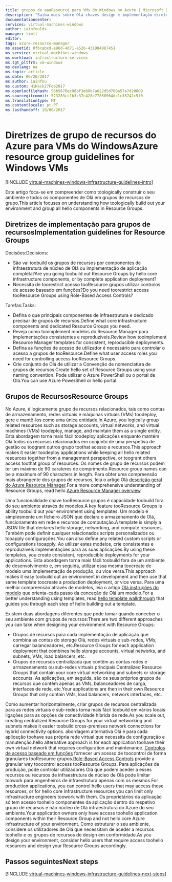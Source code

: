 ```yaml
---
title: grupos de aaaResource para VMs do Windows no Azure | Microsoft Docs
description: "Saiba mais sobre Olá chaves design e implementação diretrizes para implementar grupos de recursos nos serviços de infraestrutura do Azure."
documentationcenter: 
services: virtual-machines-windows
author: iainfoulds
manager: timlt
editor: 
tags: azure-resource-manager
ms.assetid: 0fbcabcd-e96d-4d71-a526-431984887451
ms.service: virtual-machines-windows
ms.workload: infrastructure-services
ms.tgt_pltfrm: vm-windows
ms.devlang: na
ms.topic: article
ms.date: 06/26/2017
ms.author: iainfou
ms.custom: H1Hack27Feb2017
ms.openlocfilehash: 56b5670ec98bf3e80b7a622d5d760a57a7d20809
ms.sourcegitcommit: 523283cc1b3c37c428e77850964dc1c33742c5f0
ms.translationtype: MT
ms.contentlocale: pt-PT
ms.lasthandoff: 10/06/2017
---
```

# <a name="azure-resource-group-guidelines-for-windows-vms"></a><span data-ttu-id="f0bbf-103">Diretrizes de grupo de recursos do Azure para VMs do Windows</span><span class="sxs-lookup"><span data-stu-id="f0bbf-103">Azure resource group guidelines for Windows VMs</span></span>

[!INCLUDE [virtual-machines-windows-infrastructure-guidelines-intro](../../../includes/virtual-machines-windows-infrastructure-guidelines-intro.md)]

<span data-ttu-id="f0bbf-104">Este artigo foca-se em compreender como toologically construir o seu ambiente e todos os componentes de Olá em grupos de recursos de grupo.</span><span class="sxs-lookup"><span data-stu-id="f0bbf-104">This article focuses on understanding how toologically build out your environment and group all hello components in Resource Groups.</span></span>

## <a name="implementation-guidelines-for-resource-groups"></a><span data-ttu-id="f0bbf-105">Diretrizes de implementação para grupos de recursos</span><span class="sxs-lookup"><span data-stu-id="f0bbf-105">Implementation guidelines for Resource Groups</span></span>
<span data-ttu-id="f0bbf-106">Decisões:</span><span class="sxs-lookup"><span data-stu-id="f0bbf-106">Decisions:</span></span>

* <span data-ttu-id="f0bbf-107">São vai toobuild os grupos de recursos por componentes de infraestrutura de núcleo de Olá ou implementação de aplicação completa?</span><span class="sxs-lookup"><span data-stu-id="f0bbf-107">Are you going toobuild out Resource Groups by hello core infrastructure components, or by complete application deployment?</span></span>
* <span data-ttu-id="f0bbf-108">Necessita de toorestrict acesso tooResource grupos utilizar controlos de acesso baseado em funções?</span><span class="sxs-lookup"><span data-stu-id="f0bbf-108">Do you need toorestrict access tooResource Groups using Role-Based Access Controls?</span></span>

<span data-ttu-id="f0bbf-109">Tarefas:</span><span class="sxs-lookup"><span data-stu-id="f0bbf-109">Tasks:</span></span>

* <span data-ttu-id="f0bbf-110">Defina o que principais componentes de infraestrutura e dedicado precisar de grupos de recursos.</span><span class="sxs-lookup"><span data-stu-id="f0bbf-110">Define what core infrastructure components and dedicated Resource Groups you need.</span></span>
* <span data-ttu-id="f0bbf-111">Reveja como tooimplement modelos do Resource Manager para implementações consistentes e reproduzíveis.</span><span class="sxs-lookup"><span data-stu-id="f0bbf-111">Review how tooimplement Resource Manager templates for consistent, reproducible deployments.</span></span>
* <span data-ttu-id="f0bbf-112">Defina as funções de acesso de utilizador é necessário para controlar o acesso a grupos de tooResource.</span><span class="sxs-lookup"><span data-stu-id="f0bbf-112">Define what user access roles you need for controlling access tooResource Groups.</span></span>
* <span data-ttu-id="f0bbf-113">Crie conjunto de Olá de utilizar a Convenção de nomenclatura de grupos de recursos.</span><span class="sxs-lookup"><span data-stu-id="f0bbf-113">Create hello set of Resource Groups using your naming convention.</span></span> <span data-ttu-id="f0bbf-114">Pode utilizar o Azure PowerShell ou o portal de Olá.</span><span class="sxs-lookup"><span data-stu-id="f0bbf-114">You can use Azure PowerShell or hello portal.</span></span>

## <a name="resource-groups"></a><span data-ttu-id="f0bbf-115">Grupos de Recursos</span><span class="sxs-lookup"><span data-stu-id="f0bbf-115">Resource Groups</span></span>
<span data-ttu-id="f0bbf-116">No Azure, é logicamente grupo de recursos relacionados, tais como contas de armazenamento, redes virtuais e máquinas virtuais (VMs) toodeploy, gere e mantê-los como uma única entidade.</span><span class="sxs-lookup"><span data-stu-id="f0bbf-116">In Azure, you logically group related resources such as storage accounts, virtual networks, and virtual machines (VMs) toodeploy, manage, and maintain them as a single entity.</span></span> <span data-ttu-id="f0bbf-117">Esta abordagem torna mais fácil toodeploy aplicações enquanto mantém Olá todos os recursos relacionados em conjunto de uma perspetiva de gestão ou toogrant outros grupo toothat acesso a recursos.</span><span class="sxs-lookup"><span data-stu-id="f0bbf-117">This approach makes it easier toodeploy applications while keeping all hello related resources together from a management perspective, or toogrant others access toothat group of resources.</span></span> <span data-ttu-id="f0bbf-118">Os nomes de grupo de recursos podem ter um máximo de 90 carateres de comprimento.</span><span class="sxs-lookup"><span data-stu-id="f0bbf-118">Resource group names can be a maximum of 90 characters in length.</span></span> <span data-ttu-id="f0bbf-119">Para obter uma compreensão mais abrangente dos grupos de recursos, leia o artigo Olá [descrição geral do Azure Resource Manager](../../azure-resource-manager/resource-group-overview.md).</span><span class="sxs-lookup"><span data-stu-id="f0bbf-119">For a more comprehensive understanding of Resource Groups, read hello [Azure Resource Manager overview](../../azure-resource-manager/resource-group-overview.md).</span></span>

<span data-ttu-id="f0bbf-120">Uma funcionalidade chave tooResource grupos é capacidade toobuild fora do seu ambiente através de modelos.</span><span class="sxs-lookup"><span data-stu-id="f0bbf-120">A key feature tooResource Groups is ability toobuild out your environment using templates.</span></span> <span data-ttu-id="f0bbf-121">Um modelo é simplesmente um ficheiro JSON que declara o armazenamento de Olá, funcionamento em rede e recursos de computação.</span><span class="sxs-lookup"><span data-stu-id="f0bbf-121">A template is simply a JSON file that declares hello storage, networking, and compute resources.</span></span> <span data-ttu-id="f0bbf-122">Também pode definir qualquer relacionados scripts personalizados ou tooapply configurações.</span><span class="sxs-lookup"><span data-stu-id="f0bbf-122">You can also define any related custom scripts or configurations tooapply.</span></span> <span data-ttu-id="f0bbf-123">Ao utilizar estes modelos, crie consistentes e reproduzíveis implementações para as suas aplicações.</span><span class="sxs-lookup"><span data-stu-id="f0bbf-123">By using these templates, you create consistent, reproducible deployments for your applications.</span></span> <span data-ttu-id="f0bbf-124">Esta abordagem torna mais fácil toobuild fora de um ambiente de desenvolvimento e, em seguida, utilizar essa mesma toocreate de modelo uma implementação de produção, ou vice versa.</span><span class="sxs-lookup"><span data-stu-id="f0bbf-124">This approach makes it easy toobuild out an environment in development and then use that same template toocreate a production deployment, or vice versa.</span></span> <span data-ttu-id="f0bbf-125">Para uma melhor compreensão através de modelos, leia o artigo [Olá instruções do modelo](../../azure-resource-manager/resource-manager-template-walkthrough.md) que orienta-cada passo da conceção de Olá um modelo.</span><span class="sxs-lookup"><span data-stu-id="f0bbf-125">For a better understanding using templates, read [hello template walkthrough](../../azure-resource-manager/resource-manager-template-walkthrough.md) that guides you through each step of hello building out a template.</span></span>

<span data-ttu-id="f0bbf-126">Existem duas abordagens diferentes que pode tomar quando conceber o seu ambiente com grupos de recursos:</span><span class="sxs-lookup"><span data-stu-id="f0bbf-126">There are two different approaches you can take when designing your environment with Resource Groups:</span></span>

* <span data-ttu-id="f0bbf-127">Grupos de recursos para cada implementação de aplicação que combina as contas do storage Olá, redes virtuais e sub-redes, VMs, carregar balanceadores, etc.</span><span class="sxs-lookup"><span data-stu-id="f0bbf-127">Resource Groups for each application deployment that combines hello storage accounts, virtual networks, and subnets, VMs, load balancers, etc.</span></span>
* <span data-ttu-id="f0bbf-128">Grupos de recursos centralizada que contêm as contas redes e armazenamento ou sub-redes virtuais principais.</span><span class="sxs-lookup"><span data-stu-id="f0bbf-128">Centralized Resource Groups that contain your core virtual networking and subnets or storage accounts.</span></span> <span data-ttu-id="f0bbf-129">As aplicações, em seguida, são os seus próprios grupos de recursos que contêm apenas as VMs, balanceadores de carga, interfaces de rede, etc.</span><span class="sxs-lookup"><span data-stu-id="f0bbf-129">Your applications are then in their own Resource Groups that only contain VMs, load balancers, network interfaces, etc.</span></span>

<span data-ttu-id="f0bbf-130">Como aumentar horizontalmente, criar grupos de recursos centralizada para as redes virtuais e sub-redes torna mais fácil toobuild em vários locais ligações para as opções de conectividade híbrida de rede.</span><span class="sxs-lookup"><span data-stu-id="f0bbf-130">As you scale out, creating centralized Resource Groups for your virtual networking and subnets makes it easier toobuild cross-premises network connections for hybrid connectivity options.</span></span> <span data-ttu-id="f0bbf-131">abordagem alternativa Olá é para cada aplicação toohave sua própria rede virtual que necessita de configuração e manutenção.</span><span class="sxs-lookup"><span data-stu-id="f0bbf-131">hello alternative approach is for each application toohave their own virtual network that requires configuration and maintenance.</span></span>  <span data-ttu-id="f0bbf-132">[Controlos de acesso baseado em funções](../../active-directory/role-based-access-control-what-is.md) fornecer um acesso de toocontrol de forma granulares tooResource grupos.</span><span class="sxs-lookup"><span data-stu-id="f0bbf-132">[Role-Based Access Controls](../../active-directory/role-based-access-control-what-is.md) provide a granular way toocontrol access tooResource Groups.</span></span> <span data-ttu-id="f0bbf-133">Para aplicações de produção, pode controlar utilizadores Olá que podem aceder a esses recursos ou recursos de infraestrutura de núcleo de Olá pode limitar toowork para engenheiros de infraestrutura apenas com os mesmos.</span><span class="sxs-lookup"><span data-stu-id="f0bbf-133">For production applications, you can control hello users that may access those resources, or for hello core infrastructure resources you can limit only infrastructure engineers toowork with them.</span></span> <span data-ttu-id="f0bbf-134">Os proprietários da aplicação só tem acesso toohello componentes da aplicação dentro do respetivo grupo de recursos e não núcleo de Olá infraestrutura do Azure do seu ambiente.</span><span class="sxs-lookup"><span data-stu-id="f0bbf-134">Your application owners only have access toohello application components within their Resource Group and not hello core Azure infrastructure of your environment.</span></span> <span data-ttu-id="f0bbf-135">Como estruturar o seu ambiente, considere os utilizadores de Olá que necessitam de aceder a recursos toohello e os grupos de recursos de design em conformidade.</span><span class="sxs-lookup"><span data-stu-id="f0bbf-135">As you design your environment, consider hello users that require access toohello resources and design your Resource Groups accordingly.</span></span> 

## <a name="next-steps"></a><span data-ttu-id="f0bbf-136">Passos seguintes</span><span class="sxs-lookup"><span data-stu-id="f0bbf-136">Next steps</span></span>
[!INCLUDE [virtual-machines-windows-infrastructure-guidelines-next-steps](../../../includes/virtual-machines-windows-infrastructure-guidelines-next-steps.md)]

